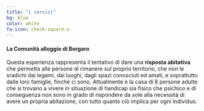 ```yaml
---
title: "i servizi"
bg: blue
color: white
fa-icon: check-square-o
---
```


#### La Comunità alloggio di Borgaro

Questa esperienza rappresenta il tentativo di dare una **risposta abitativa** che permetta alle persone di rimanere sul proprio territorio, che non le sradichi dai legami, dai luoghi, dagli spazi conosciuti ed amati, e soprattutto dalle loro famiglie, finché ci sono.
Attualmente è la casa di 8 persone adulte che si trovano a vivere in situazione di handicap sia fisico che psichico e di conseguenza non sono in grado di rispondere da sole alla necessità di avere un propria abitazione, con tutto quanto ciò implica per ogni individuo.